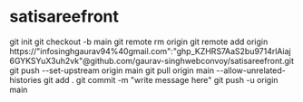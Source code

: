 # satisareefront


git init
git checkout -b main
git remote rm origin
git remote add origin https://"infosinghgaurav94%40gmail.com":"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"@github.com/gaurav-singhwebconvoy/satisareefront.git
git push --set-upstream origin main
git pull origin main --allow-unrelated-histories
git add .
git commit -m "write message here"
git push -u origin main
